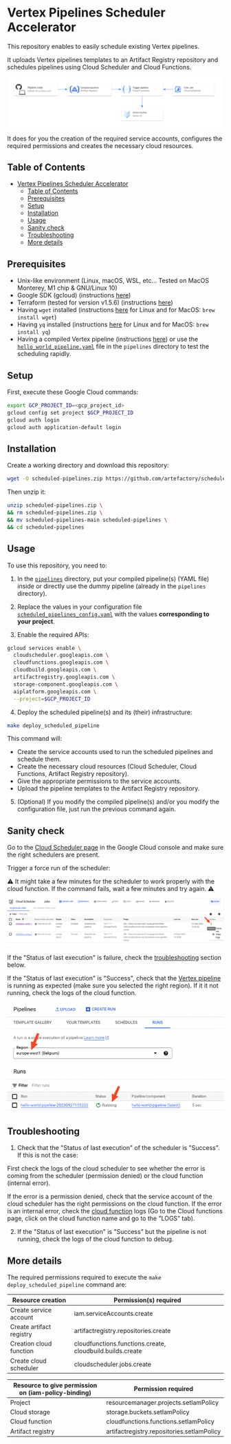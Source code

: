 # Vertex Pipelines Scheduler Accelerator

This repository enables to easily schedule existing Vertex pipelines.

It uploads Vertex pipelines templates to an Artifact Registry repository and schedules pipelines using Cloud Scheduler and Cloud Functions.

<img src="assets/infra.png">

It does for you the creation of the required service accounts, configures the required permissions and creates the necessary cloud resources.

## Table of Contents

- [Vertex Pipelines Scheduler Accelerator](#vertex-pipelines-scheduler-accelerator)
  - [Table of Contents](#table-of-contents)
  - [Prerequisites](#prerequisites)
  - [Setup](#setup)
  - [Installation](#installation)
  - [Usage](#usage)
  - [Sanity check](#sanity-check)
  - [Troubleshooting](#troubleshooting)
  - [More details](#more-details)

## Prerequisites

- Unix-like environment (Linux, macOS, WSL, etc... Tested on MacOS Monterey, M1 chip & GNU/Linux 10)
- Google SDK (gcloud) (instructions [here](https://cloud.google.com/sdk/docs/install#installation_instructions))
- Terraform (tested for version v1.5.6) (instructions [here](https://developer.hashicorp.com/terraform/tutorials/aws-get-started/install-cli#install-terraform))
- Having `wget` installed (instructions [here](https://www.gnu.org/software/wget/) for Linux and for MacOS: `brew install wget`)
- Having `yq` installed (instructions [here](https://github.com/mikefarah/yq/#install) for Linux and for MacOS: `brew install yq`)
- Having a compiled Vertex pipeline (instructions [here](https://cloud.google.com/vertex-ai/docs/pipelines/build-pipeline#compile_your_pipeline_into_a_yaml_file)) or  use the [`hello_world_pipeline.yaml`](pipelines/hello_world_pipeline.yaml) file in the `pipelines` directory to test the scheduling rapidly.

## Setup

First, execute these Google Cloud commands:

```bash
export GCP_PROJECT_ID=<gcp_project_id>
gcloud config set project $GCP_PROJECT_ID
gcloud auth login
gcloud auth application-default login
```

## Installation

Create a working directory and download this repository:

```bash
wget -O scheduled-pipelines.zip https://github.com/artefactory/scheduled-pipelines/archive/main.zip
```

Then unzip it:

```bash
unzip scheduled-pipelines.zip \
&& rm scheduled-pipelines.zip \
&& mv scheduled-pipelines-main scheduled-pipelines \
&& cd scheduled-pipelines
```

## Usage

To use this repository, you need to:

1. In the [`pipelines`](./pipelines/) directory, put your compiled pipeline(s) (YAML file) inside or directly use the dummy pipeline (already in the `pipelines` directory).

2. Replace the values in your configuration file  [`scheduled_pipelines_config.yaml`](scheduled_pipelines_config.yaml) with the values **corresponding to your project**.

3. Enable the required APIs:

```bash
gcloud services enable \
  cloudscheduler.googleapis.com \
  cloudfunctions.googleapis.com \
  cloudbuild.googleapis.com \
  artifactregistry.googleapis.com \
  storage-component.googleapis.com \
  aiplatform.googleapis.com \
  --project=$GCP_PROJECT_ID
```

4. Deploy the scheduled pipeline(s) and its (their) infrastructure:

```bash
make deploy_scheduled_pipeline
```

This command will:

- Create the service accounts used to run the scheduled pipelines and schedule them.
- Create the necessary cloud resources (Cloud Scheduler, Cloud Functions, Artifact Registry repository).
- Give the appropriate permissions to the service accounts.
- Upload the pipeline templates to the Artifact Registry repository.

5. (Optional) If you modify the compiled pipeline(s) and/or you modify the configuration file, just run the previous command again.

## Sanity check

Go to the [Cloud Scheduler page](https://console.cloud.google.com/cloudscheduler) in the Google Cloud console and make sure the right schedulers are present.

Trigger a force run of the scheduler:

⚠️ It might take a few minutes for the scheduler to work properly with the cloud function. If the command fails, wait a few minutes and try again. ⚠️

<img src="assets/cloud_schedulers.png" alt="Cloud schedulers" />

If the "Status of last execution" is failure, check the [troubleshooting](#troubleshooting) section below.

If the "Status of last execution" is "Success", check that the [Vertex pipeline](https://console.cloud.google.com/vertex-ai/pipelines) is running as expected (make sure you selected the right region). If it it not running, check the logs of the cloud function.

<img src="assets/vertex_pipelines.png" alt="Vertex pipelines" />

## Troubleshooting

1. Check that the "Status of last execution" of the scheduler is "Success". If this is not the case:

First check the logs of the cloud scheduler to see whether the error is coming from the scheduler (permission denied) or the cloud function (internal error).

If the error is a permission denied, check that the service account of the cloud scheduler has the right permissions on the cloud function. If the error is an internal error, check the [cloud function](https://console.cloud.google.com/functions) logs (Go to the Cloud functions page, click on the cloud function name and go to the "LOGS" tab).

2. If the "Status of last execution" is "Success" but the pipeline is not running, check the logs of the cloud function to debug.

## More details

The required permissions required to execute the `make deploy_scheduled_pipeline` command are:

| Resource creation        | Permission(s) required                                    |
| ------------------------ | --------------------------------------------------------- |
| Create service account   | iam.serviceAccounts.create                                |
| Create artifact registry | artifactregistry.repositories.create                      |
| Creation cloud function  | cloudfunctions.functions.create, cloudbuild.builds.create |
| Create cloud scheduler   | cloudscheduler.jobs.create                                |

| Resource to give permission on (iam-policy-binding) | Permission required                        |
| ----------------- | ------------------------------------------ |
| Project           | resourcemanager.projects.setIamPolicy      |
| Cloud storage     | storage.buckets.setIamPolicy               |
| Cloud function    | cloudfunctions.functions.setIamPolicy      |
| Artifact registry | artifactregistry.repositories.setIamPolicy |

